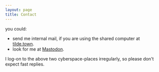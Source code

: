 ```yaml
---
layout: page
title: Contact
---
```


you could:

- send me internal mail, if you are using the shared computer at 
[tilde.town](http://tilde.town).
- look for me at [Mastodon](http://im-in.space/@rogbeer).

I log-on to the above two cyberspace-places irregularly, so please don't 
expect fast replies.
